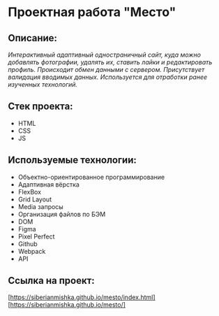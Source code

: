 # Проектная работа "Место"

## Описание:
_Интерактивный адаптивный одностраничный сайт, куда можно добавлять фотографии, удалять их, ставить лайки и редактировать профиль. Происходит обмен данными с сервером. Присутствует валидация вводимых данных. Используется для отработки ранее изученных технологий._

## Стек проекта:
* HTML
* CSS
* JS

## Используемые технологии:
* Объектно-ориентированное программирование
* Адаптивная вёрстка
* FlexBox
* Grid Layout
* Media запросы
* Организация файлов по БЭМ
* DOM
* Figma
* Pixel Perfect
* Github
* Webpack
* API

## Ссылка на проект:
[https://siberianmishka.github.io/mesto/index.html]
[https://siberianmishka.github.io/mesto/]
